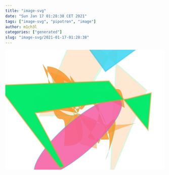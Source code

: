 ```yaml
---
title: "image-svg"
date: "Sun Jan 17 01:28:38 CET 2021"
tags: ["image-svg", "pipotron", "image"]
author: m1ch3l
categories: ["generated"]
slug: "image-svg/2021-01-17-01:28:38"
---
```


![](image.svg)
